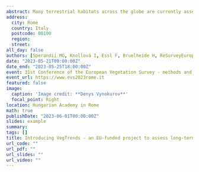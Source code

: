 ```yaml
---
abstract: Many terrestrial habitats across the globe are currently assessed as "threatened", and the extent to which existing protected areas effectively safeguard biodiversity is debated. With many ecosystem services depending on plants, reliable estimates of long-term vegetation change are needed as a benchmark for future monitoring and reporting, as well as to plan and undertake effective conservation measures. We hereby present VegTrends, a new EU-funded project aimed at i) providing a multi-habitat and multi-faceted assessment of temporal vegetation changes across plant communities and species; ii) evaluating the effectiveness of protected areas in conserving European habitats. Building on an unprecedented number of previously-disconnected datasets now included in the ReSurveyEurope database, VegTrends will allow producing the first comprehensive and representative report of temporal trends in the vegetation of European open habitats accounting for the effects of protection status (Natura2000 + Emerald Network). Besides assessing compositional shifts and quantifying changes in taxonomic, functional and phylogenetic diversity metrics, we will analyse trends in biological variables defining changes in conservation status (e.g. richness and cover of habitat specialist, threatened and alien species) and investigate whether they differ based on protection status. Moreover, we will identify driving mechanisms (turnover vs nestedness, gain vs loss) and test for the exceptionality of observed changes. This will allow pinpointing habitats and species that underwent the strongest changes, with important implications for habitat conservation.
address:
  city: Rome
  country: Italy
  postcode: 00100
  region:
  street:
all_day: false
authors: [Sperandii MG, Knollová I, Essl F, Bruelheide H, ReSurveyEurope data contributors, Chytrý M]
date: "2023-05-21T09:00:00Z"
date_end: "2023-05-25T18:00:00Z"
event: 31st Conference of the European Vegetation Survey - methods and approaches in a changing environment.
event_url: https://www.evs2023rome.it
featured: false
image:
  caption: 'Image credit: **Denys Vynokurov**'
  focal_point: Right
location: Hungarian Academy in Rome
math: true
publishDate: "2023-06-01T00:00:00Z"
slides: example
summary:
tags: []
title: Introducing VegTrends - an EU-funded project to assess long-term trends in European vegetation and evaluating the effectiveness of protected areas
url_code: ""
url_pdf: ""
url_slides: ""
url_video: ""
---
```

